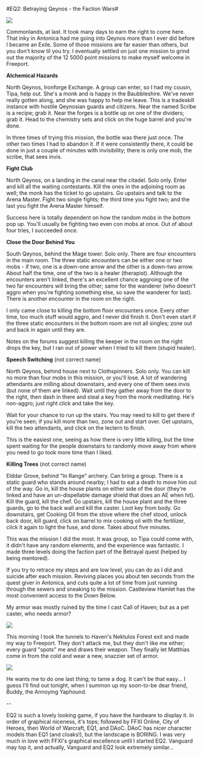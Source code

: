 #EQ2: Betraying Qeynos - the Faction Wars#

![](http://westkarana.com/images/betray-cl.jpg)

Commonlands, at last. It took many days to earn the right to come here. That inky in Antonica had me going into Qeynos more than I ever did before I became an Exile. Some of those missions are far easier than others, but you don't know til you try. I eventually settled on just one mission to grind out the majority of the 12 5000 point missions to make myself welcome in Freeport.

**Alchemical Hazards**

North Qeynos, Ironforge Exchange. A group can enter, so I had my cousin, Tipa, help out. She's a monk and is happy in the Baubbleshire. We've never really gotten along, and she was happy to help me leave. This is a tradeskill instance with hostile Qeynosian guards and citizens. Near the named Scribe is a recipe; grab it. Near the forges is a bottle up on one of the dividers; grab it. Head to the chemistry sets and click on the huge barrel and you're done.

In three times of trying this mission, the bottle was there just once. The other two times I had to abandon it. If it were consistently there, it could be done in just a couple of minutes with invisibility; there is only one mob, the scribe, that sees invis.

**Fight Club**

North Qeynos, on a landing in the canal near the citadel. Solo only. Enter and kill all the waiting contestants. Kill the ones in the adjoining room as well; the monk has the ticket to go upstairs. Go upstairs and talk to the Arena Master. Fight two single fights; the third time you fight two; and the last you fight the Arena Master himself.

Success here is totally dependent on how the random mobs in the bottom pop up. You'll usually be fighting two even con mobs at once. Out of about four tries, I succeeded once.

**Close the Door Behind You**

South Qeynos, behind the Mage tower. Solo only. There are four encounters in the main room. The three static encounters can be either one or two mobs - if two, one is a down-one arrow and the other is a down-two arrow. About half the time, one of the two is a healer (therapist). Although the encounters aren't linked, there's an excellent chance aggroing one of the two far encounters will bring the other; same for the wanderer (who doesn't aggro when you're fighting something else, so save the wanderer for last). There is another encounter in the room on the right.

I only came close to killing the bottom floor encounters once. Every other time, too much stuff would aggro, and I never did finish it. Don't even start if the three static encounters in the bottom room are not all singles; zone out and back in again until they are.

Notes on the forums suggest killing the keeper in the room on the right drops the key, but I ran out of power when I tried to kill them (stupid healer).

**Speech Switching** (not correct name)

North Qeynos, behind house next to Clothspinners. Solo only. You can kill no more than four mobs in this mission, or you'll lose. A lot of wandering attendants are milling about downstairs, and every one of them sees invis (but none of them are linked). Wait until they gather away from the door to the right, then dash in there and steal a key from the monk meditating. He's non-aggro; just right click and take the key.

Wait for your chance to run up the stairs. You may need to kill to get there if you're seen; if you kill more than two, zone out and start over. Get upstairs, kill the two attendants, and click on the lectern to finish.

This is the easiest one, seeing as how there is very little killing, but the time spent waiting for the people downstairs to randomly move away from where you need to go took more time than I liked.

**Killing Trees** (not correct name)

Elddar Grove, behind "In Range" archery. Can bring a group. There is a static guard who stands around nearby; I had to eat a death to move him out of the way. Go in, kill the house plants on either side of the door (they're linked and have an un-dispellable damage shield that does an AE when hit). Kill the guard, kill the chef. Go upstairs, kill the house plant and the three guards, go to the back wall and kill the caster. Loot key from body. Go downstairs, get Cooking Oil from the stove where the chef stood, unlock back door, kill guard, click on barrel to mix cooking oil with the fertilizer, click it again to light the fuse, and done. Takes about five minutes.

This was the mission I did the most. It was group, so Tipa could come with, it didn't have any random elements, and the experience was fantastic. I made three levels doing the faction part of the Betrayal quest (helped by being mentored).

If you try to retrace my steps and are low level, you can do as I did and suicide after each mission. Reviving places you about ten seconds from the quest giver in Antonica, and cuts quite a lot of time from just running through the sewers and sneaking to the mission. Castleview Hamlet has the most convenient access to the Down Below.

My armor was mostly ruined by the time I cast Call of Haven; but as a pet caster, who needs armor?

![](http://westkarana.com/images/betray-matthias.jpg)

This morning I took the tunnels to Haven's Nektulos Forest exit and made my way to Freeport. They don't attack me, but they don't like me either; every guard "spots" me and draws their weapon. They finally let Matthias come in from the cold and wear a new, snazzier set of armor.

![](http://westkarana.com/images/betray-dog.jpg)

He wants me to do one last thing; to tame a dog. It can't be that easy... I guess I'll find out tonight, when I summon up my soon-to-be dear friend, Buddy, the Annoying Yaphound.

--

EQ2 is such a lovely looking game, if you have the hardware to display it. In order of graphical niceness, it's tops; followed by FFXI Online, City of Heroes, then World of Warcraft, EQ1, and DAoC. DAoC has nicer character models than EQ1 (and cloaks!), but the landscape is BORING. I was very much in love with FFXI's graphical excellence until I started EQ2. Vanguard may top it, and actually, Vanguard and EQ2 look extremely similar...
